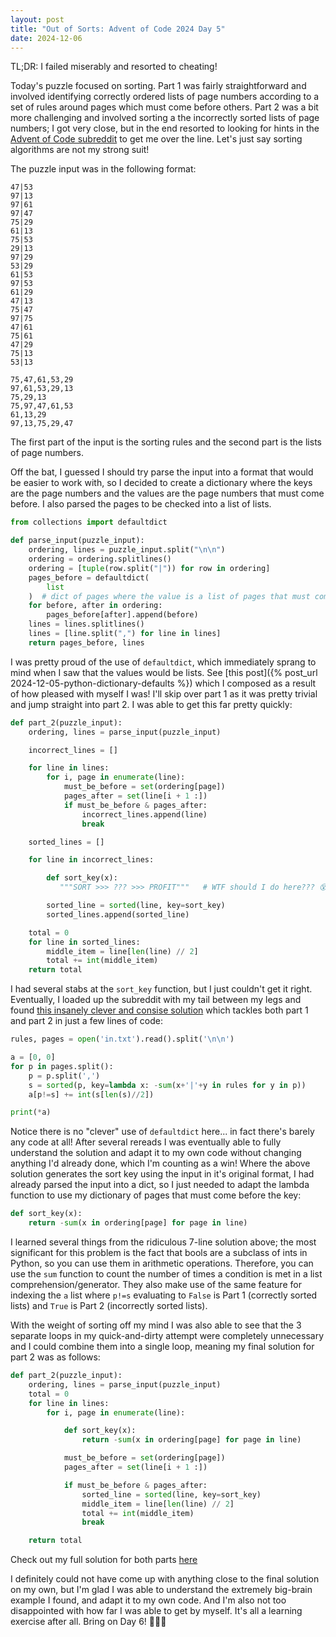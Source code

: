 ```yaml
---
layout: post
title: "Out of Sorts: Advent of Code 2024 Day 5"
date: 2024-12-06
---
```


TL;DR: I failed miserably and resorted to cheating!

Today's puzzle focused on sorting. Part 1 was fairly straightforward and involved identifying correctly ordered lists of page numbers according to a set of rules around pages which must come before others. Part 2 was a bit more challenging and involved sorting a the incorrectly sorted lists of page numbers; I got very close, but in the end resorted to looking for hints in the [Advent of Code subreddit](https://www.reddit.com/r/adventofcode/) to get me over the line. Let's just say sorting algorithms are not my strong suit!

The puzzle input was in the following format:

```
47|53
97|13
97|61
97|47
75|29
61|13
75|53
29|13
97|29
53|29
61|53
97|53
61|29
47|13
75|47
97|75
47|61
75|61
47|29
75|13
53|13

75,47,61,53,29
97,61,53,29,13
75,29,13
75,97,47,61,53
61,13,29
97,13,75,29,47
```

The first part of the input is the sorting rules and the second part is the lists of page numbers.

Off the bat, I guessed I should try parse the input into a format that would be easier to work with, so I decided to create a dictionary where the keys are the page numbers and the values are the page numbers that must come before. I also parsed the pages to be checked into a list of lists.

```python
from collections import defaultdict

def parse_input(puzzle_input):
    ordering, lines = puzzle_input.split("\n\n")
    ordering = ordering.splitlines()
    ordering = [tuple(row.split("|")) for row in ordering]
    pages_before = defaultdict(
        list
    )  # dict of pages where the value is a list of pages that must come before the key
    for before, after in ordering:
        pages_before[after].append(before)
    lines = lines.splitlines()
    lines = [line.split(",") for line in lines]
    return pages_before, lines
```

I was pretty proud of the use of `defaultdict`, which immediately sprang to mind when I saw that the values would be lists. See [this post]({% post_url 2024-12-05-python-dictionary-defaults %}) which I composed as a result of how pleased with myself I was! I'll skip over part 1 as it was pretty trivial and jump straight into part 2. I was able to get this far pretty quickly:


```python
def part_2(puzzle_input):
    ordering, lines = parse_input(puzzle_input)

    incorrect_lines = []

    for line in lines:
        for i, page in enumerate(line):
            must_be_before = set(ordering[page])
            pages_after = set(line[i + 1 :])
            if must_be_before & pages_after:
                incorrect_lines.append(line)
                break

    sorted_lines = []

    for line in incorrect_lines:

        def sort_key(x):
           """SORT >>> ??? >>> PROFIT"""   # WTF should I do here??? 😵

        sorted_line = sorted(line, key=sort_key)
        sorted_lines.append(sorted_line)

    total = 0
    for line in sorted_lines:
        middle_item = line[len(line) // 2]
        total += int(middle_item)
    return total
```

I had several stabs at the `sort_key` function, but I just couldn't get it right. Eventually, I loaded up the subreddit with my tail between my legs and found [this insanely clever and consise solution](https://www.reddit.com/r/adventofcode/comments/1h71eyz/comment/m0i09b0/?utm_source=share&utm_medium=web3x&utm_name=web3xcss&utm_term=1&utm_content=share_button) which tackles both part 1 and part 2 in just a few lines of code:

```python
rules, pages = open('in.txt').read().split('\n\n')

a = [0, 0]
for p in pages.split():
    p = p.split(',')
    s = sorted(p, key=lambda x: -sum(x+'|'+y in rules for y in p))
    a[p!=s] += int(s[len(s)//2])

print(*a)
```

Notice there is no "clever" use of `defaultdict` here... in fact there's barely any code at all! After several rereads I was eventually able to fully understand the solution and adapt it to my own code without changing anything I'd already done, which I'm counting as a win! Where the above solution generates the sort key using the input in it's original format, I had already parsed the input into a dict, so I just needed to adapt the lambda function to use my dictionary of pages that must come before the key:

```python
def sort_key(x):
    return -sum(x in ordering[page] for page in line)
```

I learned several things from the ridiculous 7-line solution above; the most significant for this problem is the fact that bools are a subclass of ints in Python, so you can use them in arithmetic operations. Therefore, you can use the `sum` function to count the number of times a condition is met in a list comprehension/generator. They also make use of the same feature for indexing the `a` list where `p!=s` evaluating to `False` is Part 1 (correctly sorted lists) and `True` is Part 2 (incorrectly sorted lists).

With the weight of sorting off my mind I was also able to see that the 3 separate loops in my quick-and-dirty attempt were completely unnecessary and I could combine them into a single loop, meaning my final solution for part 2 was as follows:

```python
def part_2(puzzle_input):
    ordering, lines = parse_input(puzzle_input)
    total = 0
    for line in lines:
        for i, page in enumerate(line):

            def sort_key(x):
                return -sum(x in ordering[page] for page in line)

            must_be_before = set(ordering[page])
            pages_after = set(line[i + 1 :])

            if must_be_before & pages_after:
                sorted_line = sorted(line, key=sort_key)
                middle_item = line[len(line) // 2]
                total += int(middle_item)
                break

    return total
```

Check out my full solution for both parts [here](https://github.com/nihilok/advent-of-code-2024/blob/main/puzzles/day_5.py)

I definitely could not have come up with anything close to the final solution on my own, but I'm glad I was able to understand the extremely big-brain example I found, and adapt it to my own code. And I'm also not too disappointed with how far I was able to get by myself. It's all a learning exercise after all. Bring on Day 6! 🎄🎅🎁
